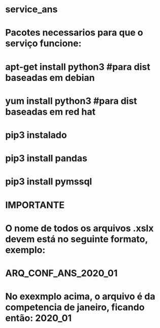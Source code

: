 #                              service_ans

# Pacotes necessarios para que o serviço funcione:
#      apt-get install python3 #para dist baseadas em debian
#      yum install python3 #para dist baseadas em red hat 
#      
#      pip3 instalado
#      pip3 install pandas
#      pip3 install pymssql
      
#                              IMPORTANTE 
# O nome de todos os arquivos .xslx devem está no seguinte formato, exemplo:
#      ARQ_CONF_ANS_2020_01
# No exexmplo acima, o arquivo é da competencia de janeiro, ficando então: 2020_01
